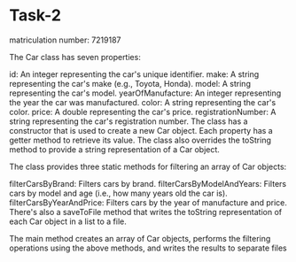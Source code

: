# Task-2
matriculation number: 7219187

The Car class has seven properties:

id: An integer representing the car's unique identifier.
make: A string representing the car's make (e.g., Toyota, Honda).
model: A string representing the car's model.
yearOfManufacture: An integer representing the year the car was manufactured.
color: A string representing the car's color.
price: A double representing the car's price.
registrationNumber: A string representing the car's registration number.
The class has a constructor that is used to create a new Car object. Each property has a getter method to retrieve its value. The class also overrides the toString method to provide a string representation of a Car object.

The class provides three static methods for filtering an array of Car objects:

filterCarsByBrand: Filters cars by brand.
filterCarsByModelAndYears: Filters cars by model and age (i.e., how many years old the car is).
filterCarsByYearAndPrice: Filters cars by the year of manufacture and price.
There's also a saveToFile method that writes the toString representation of each Car object in a list to a file.

The main method creates an array of Car objects, performs the filtering operations using the above methods, and writes the results to separate files
